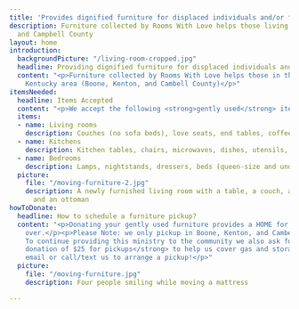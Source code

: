 ```yaml
---
title: 'Provides dignified furniture for displaced individuals and/or families '
description: Furniture collected by Rooms With Love helps those living in Boone, Kenton
  and Campbell County
layout: home
introduction:
  backgroundPicture: "/living-room-cropped.jpg"
  headline: Providing dignified furniture for displaced individuals and/or families
  content: "<p>Furniture collected by Rooms With Love helps those in the Northern
    Kentucky area (Boone, Kenton, and Cambell County)</p>"
itemsNeeded:
  headline: Items Accepted
  content: "<p>We accept the following <strong>gently used</strong> items.</p>"
  items:
  - name: Living rooms
    description: Couches (no sofa beds), love seats, end tables, coffee tables, lamps
  - name: Kitchens
    description: Kitchen tables, chairs, microwaves, dishes, utensils, coffee makers
  - name: Bedrooms
    description: Lamps, nightstands, dressers, beds (queen-size and under)
  picture:
    file: "/moving-furniture-2.jpg"
    description: A newly furnished living room with a table, a couch, a love seat,
      and an ottoman
howToDonate:
  headline: How to schedule a furniture pickup?
  content: "<p>Donating your gently used furniture provides a HOME for those starting
    over.</p><p>Please Note: we only pickup in Boone, Kenton, and Cambell Counties.
    To continue providing this ministry to the community we also ask for a <strong>monetary
    donation of $25 for pickups</strong> to help us cover gas and storage expenses.</p><p>Please
    email or call/text us to arrange a pickup!</p>"
  picture:
    file: "/moving-furniture.jpg"
    description: Four people smiling while moving a mattress

---
```

